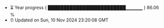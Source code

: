 - ⏳ Year progress { █████████████████████████▁▁▁▁▁ } 86.06 %
- ⏰ Updated on Sun, 10 Nov 2024 23:20:08 GMT

